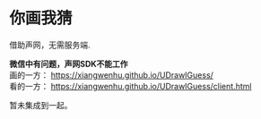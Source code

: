 # 你画我猜
借助声网，无需服务端.

**微信中有问题，声网SDK不能工作**   
画的一方： https://xiangwenhu.github.io/UDrawIGuess/      
看的一方：  https://xiangwenhu.github.io/UDrawIGuess/client.html

暂未集成到一起。
